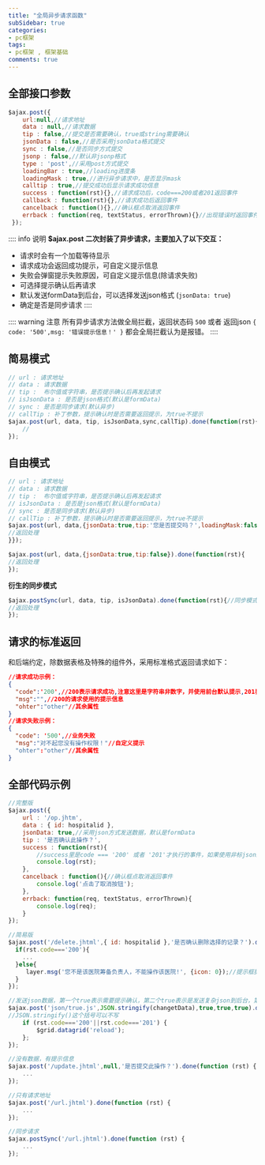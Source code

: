 ```yaml
---
title: "全局异步请求函数"
subSidebar: true
categories:
- pc框架
tags:
- pc框架 , 框架基础
comments: true
---
```



## 全部接口参数
```js
$ajax.post({
	url:null,//请求地址
	data : null,//请求数据
	tip : false,//提交是否需要确认，true或string需要确认
	jsonData : false,//是否采用jsonData格式提交
	sync : false,//是否同步方式提交
    jsonp : false,//默认非jsonp格式
	type : 'post',//采用post方式提交
	loadingBar : true,//loading进度条
	loadingMask : true,//进行异步请求中，是否显示mask
	calltip : true,//提交成功后显示请求成功信息
	success : function(rst){},//请求成功后，code===200或者201返回事件
	callback : function(rst){},//请求成功后返回事件
	cancelback : function(){},//确认框点取消返回事件
	errback : function(req, textStatus, errorThrown){}//出现错误时返回事件
 });
```
:::: info 说明
**$ajax.post 二次封装了异步请求，主要加入了以下交互：**
- 请求时会有一个加载等待显示
- 请求成功会返回成功提示，可自定义提示信息
- 失败会弹窗提示失败原因，可自定义提示信息(除请求失败)
- 可选择提示确认后再请求
- 默认发送formData到后台，可以选择发送json格式 (`jsonData: true`)
- 确定是否是同步请求
::::

:::: warning 注意
所有异步请求方法做全局拦截，返回状态码 `500` 或者 返回json `{ code: '500',msg: '错误提示信息！' }` 都会全局拦截认为是报错。
::::

## 简易模式
```js
// url : 请求地址
// data : 请求数据
// tip :  布尔值或字符串，是否提示确认后再发起请求
// isJsonData : 是否是json格式(默认是formData)
// sync : 是否是同步请求(默认异步)
// callTip : 补丁参数，提示确认时是否需要返回提示，为true不提示
$ajax.post(url, data, tip, isJsonData,sync,callTip).done(function(rst){
	//
});
```

## 自由模式
```js
// url : 请求地址
// data : 请求数据
// tip :  布尔值或字符串，是否提示确认后再发起请求
// isJsonData : 是否是json格式(默认是formData)
// sync : 是否是同步请求(默认异步)
// callTip : 补丁参数，提示确认时是否需要返回提示，为true不提示
$ajax.post(url, data,{jsonData:true,tip:'您是否提交吗？',loadingMask:false,success:function(rst){
//返回处理
}});

$ajax.post(url, data,{jsonData:true,tip:false}).done(function(rst){
//返回处理
});

```
**衍生的同步模式**
```js
$ajax.postSync(url, data, tip, isJsonData).done(function(rst){//同步模式
//返回处理
});
```
## 请求的标准返回
和后端约定，除数据表格及特殊的组件外，采用标准格式返回请求如下：
``` json
//请求成功示例：
{
  "code":'200',//200表示请求成功,注意这里是字符串非数字，并使用前台默认提示,201表示请求成功用后台自定义提示
  "msg":"",//200的请求使用的提示信息
  "ohter":"other"//其余属性
}
//请求失败示例：
{
  "code": '500',//业务失败
  "msg":"对不起您没有操作权限！"//自定义提示
  "ohter":"other"//其余属性
}
```

## 全部代码示例
``` js
//完整版
$ajax.post({
	url : '/op.jhtm',
	data : { id: hospitalid },
    jsonData: true,//采用json方式发送数据，默认是formData
	tip : '是否确认此操作？',
	success : function(rst){
		//success里是code === '200' 或者 '201'才执行的事件，如果使用非标json结构请使用 callback方法
		console.log(rst);
	},
	cancelback : function(){//确认框点取消返回事件
		console.log('点击了取消按钮');
	},
    errback: function(req, textStatus, errorThrown){
        console.log(req);
    }
});

//简易版
$ajax.post('/delete.jhtml',{ id: hospitalid },'是否确认删除选择的记录？').done(function (rst) {
  if(rst.code==='200'){
    ...
  }else{
     layer.msg('您不是该医院筹备负责人，不能操作该医院!', {icon: 0});//提示框提示
  }
});

//发送json数据，第一个true表示需要提示确认，第二个true表示是发送复杂json到后台，第三个true表示是一个同步请求
$ajax.post('json/true.js',JSON.stringify(changetData),true,true,true).done(function (rst) {
//JSON.stringify()这个括号可以不写
    if (rst.code==='200'||rst.code==='201') {
        $grid.datagrid('reload');
    };
});

//没有数据，有提示信息
$ajax.post('/update.jhtml',null,'是否提交此操作？').done(function (rst) {
    ...
});

//只有请求地址
$ajax.post('/url.jhtml').done(function (rst) {
    ...
});

//同步请求
$ajax.postSync('/url.jhtml').done(function (rst) {
    ...
});

```


